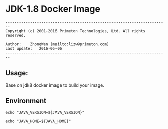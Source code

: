 # JDK-1.8 Docker Image  
  
`------------------------------------------------------------------------`    
`Copyright (c) 2001-2016 Primeton Technologies, Ltd. All rights reserved.`  
  
`Author:	ZhongWen (mailto:lizw@primeton.com)`  
`Last update:	2016-06-06`  
`------------------------------------------------------------------------`  
  
  
## Usage:  
  
  
Base on jdk8 docker image to build your image.  
  
  
## Environment  
  
  
`echo "JAVA_VERSION=${JAVA_VERSION}"`  
  
`echo "JAVA_HOME=${JAVA_HOME}"`    